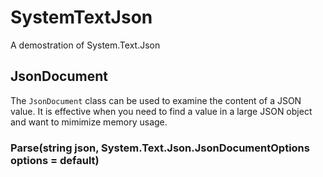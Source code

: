 # SystemTextJson

A demostration of System.Text.Json

## JsonDocument

The ```JsonDocument``` class can be used to examine the content of a JSON value. It is effective when you need to find a value in a large JSON object and want to mimimize memory usage.

### Parse(string json, System.Text.Json.JsonDocumentOptions options = default)

